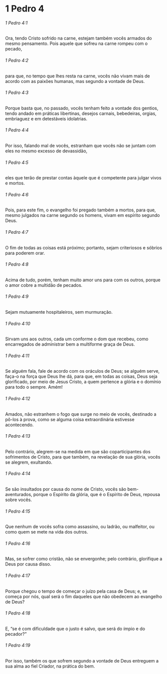 # 1 Pedro 4

###### 1 Pedro 4:1

Ora, tendo Cristo sofrido na carne, estejam também vocês armados do mesmo pensamento. Pois aquele que sofreu na carne rompeu com o pecado,

###### 1 Pedro 4:2

para que, no tempo que lhes resta na carne, vocês não vivam mais de acordo com as paixões humanas, mas segundo a vontade de Deus.

###### 1 Pedro 4:3

Porque basta que, no passado, vocês tenham feito a vontade dos gentios, tendo andado em práticas libertinas, desejos carnais, bebedeiras, orgias, embriaguez e em detestáveis idolatrias.

###### 1 Pedro 4:4

Por isso, falando mal de vocês, estranham que vocês não se juntam com eles no mesmo excesso de devassidão,

###### 1 Pedro 4:5

eles que terão de prestar contas àquele que é competente para julgar vivos e mortos.

###### 1 Pedro 4:6

Pois, para este fim, o evangelho foi pregado também a mortos, para que, mesmo julgados na carne segundo os homens, vivam em espírito segundo Deus.

###### 1 Pedro 4:7

O fim de todas as coisas está próximo; portanto, sejam criteriosos e sóbrios para poderem orar.

###### 1 Pedro 4:8

Acima de tudo, porém, tenham muito amor uns para com os outros, porque o amor cobre a multidão de pecados.

###### 1 Pedro 4:9

Sejam mutuamente hospitaleiros, sem murmuração.

###### 1 Pedro 4:10

Sirvam uns aos outros, cada um conforme o dom que recebeu, como encarregados de administrar bem a multiforme graça de Deus.

###### 1 Pedro 4:11

Se alguém fala, fale de acordo com os oráculos de Deus; se alguém serve, faça-o na força que Deus lhe dá, para que, em todas as coisas, Deus seja glorificado, por meio de Jesus Cristo, a quem pertence a glória e o domínio para todo o sempre. Amém!

###### 1 Pedro 4:12

Amados, não estranhem o fogo que surge no meio de vocês, destinado a pô-los à prova, como se alguma coisa extraordinária estivesse acontecendo.

###### 1 Pedro 4:13

Pelo contrário, alegrem-se na medida em que são coparticipantes dos sofrimentos de Cristo, para que também, na revelação de sua glória, vocês se alegrem, exultando.

###### 1 Pedro 4:14

Se são insultados por causa do nome de Cristo, vocês são bem-aventurados, porque o Espírito da glória, que é o Espírito de Deus, repousa sobre vocês.

###### 1 Pedro 4:15

Que nenhum de vocês sofra como assassino, ou ladrão, ou malfeitor, ou como quem se mete na vida dos outros.

###### 1 Pedro 4:16

Mas, se sofrer como cristão, não se envergonhe; pelo contrário, glorifique a Deus por causa disso.

###### 1 Pedro 4:17

Porque chegou o tempo de começar o juízo pela casa de Deus; e, se começa por nós, qual será o fim daqueles que não obedecem ao evangelho de Deus?

###### 1 Pedro 4:18

E, “se é com dificuldade que o justo é salvo, que será do ímpio e do pecador?”

###### 1 Pedro 4:19

Por isso, também os que sofrem segundo a vontade de Deus entreguem a sua alma ao fiel Criador, na prática do bem.

